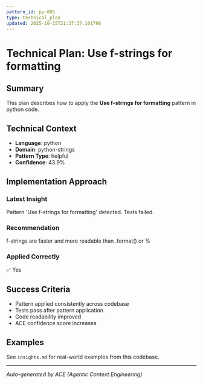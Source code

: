 ```yaml
---
pattern_id: py-005
type: technical_plan
updated: 2025-10-15T21:37:37.101796
---
```

# Technical Plan: Use f-strings for formatting

## Summary

This plan describes how to apply the **Use f-strings for formatting** pattern in python code.

## Technical Context

- **Language**: python
- **Domain**: python-strings
- **Pattern Type**: helpful
- **Confidence**: 43.9%

## Implementation Approach

### Latest Insight

Pattern 'Use f-strings for formatting' detected. Tests failed.

### Recommendation

f-strings are faster and more readable than .format() or %

### Applied Correctly

✅ Yes

## Success Criteria

- Pattern applied consistently across codebase
- Tests pass after pattern application
- Code readability improved
- ACE confidence score increases

## Examples

See `insights.md` for real-world examples from this codebase.

---

*Auto-generated by ACE (Agentic Context Engineering)*
